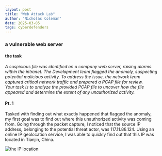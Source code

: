 ```yaml
---
layout: post
title: "Web Attack Lab"
author: "Nicholas Coleman"
date: 2025-03-05
tags: cyberdefenders
---
```

### a vulnerable web server
#### the task
*A suspicious file was identified on a company web server, raising alarms within the intranet. The Development team flagged the anomaly, suspecting potential malicious activity. To address the issue, the network team captured critical network traffic and prepared a PCAP file for review.*  
*Your task is to analyze the provided PCAP file to uncover how the file appeared and determine the extent of any unauthorized activity.*

#### Pt. 1
Tasked with finding out what exactly happened that flagged the anomaly, my first goal was to find out where this unauthorized activity was coming from. Going through the packet capture, I noticed that the source IP address, belonging to the potential threat actor, was 117.11.88.124. Using an online IP geolocation service, I was able to quickly find out that this IP was located in Tianjin, China.

![the IP location](https://github.com/nicoleman0/security.github.io/blob/main/images/ip_geolocation.png)

